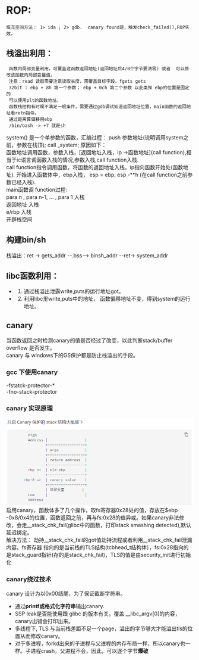 # ROP:  
	填充空间方法： 1> ida ; 2> gdb.  canary found是，触发check_failed(),ROP失效。  

## 栈溢出利用：  
     函数内局部变量利用，可覆盖这函数返回地址(返回地址后4/8个字节要清零) 或者  可以修改该函数内局部变量值。  
     注意：read 读取需要注意读取长度，需覆盖目标字段。fgets gets  
     32bit : ebp + 8h 第一个参数； ebp + 0ch 第二个参数 以此类推 ebp的位置是固定的  
     可以使用plt的函数地址。  
     函数栈结构有时候不满足一般条件，需要通过gdb调试知道返回地址位置，main函数的返回地址看retn指令。  
     通过距离算偏移用ebp  
     /bin/bash -> +7 就是sh  

system() 是一个单参数的函数，汇编过程： push 参数地址(说明调用system之前，参数在栈顶);    call _system;  原因如下：  
函数地址调用函数，参数入栈，[返回地址入栈，ip ->函数地址](call function),相当于ic语言调函数入栈的情况,参数入栈,call function入栈.   
call function指令调用函数，将函数的返回地址入栈，ip指向函数开始处(函数地址). 开始进入函数体中，ebp入栈， esp = ebp, esp -**h (在call function之前参数已经入栈).  
main函数调 function过程:  
     para n , para n-1, ... , para 1 入栈  
     返回地址 入栈  
     e/rbp 入栈  
     开辟栈空间  
## 构建bin/sh  
栈溢出：ret -> gets_addr --.bss--> binsh_addr --ret-> system_addr    


## libc函数利用：  
- 1. 通过栈溢出泄露write,puts的运行地址got。  
- 2. 利用libc里write,puts中的地址， 函数偏移地址不变，得到system的运行地址。  

## canary
当函数返回之时检测canary的值是否经过了改变，以此判断stack/buffer overflow 是否发生。  
canary 与 windows下的GS保护都是防止栈溢出的手段。  
### gcc 下使用canary
-fstatck-protector-*  
-fno-stack-protector  
### canary 实现原理
![](image/canary_struct.png 'canary struct')
启用canary，函数体多了几个操作，取fs寄存器0x28处的值，存放在$ebp -0x8/0x4的位置，函数返回之前，再与fs:0x28的值异或。如果canary非法修改，会走__stack_chk_fail(glibc中的函数，打印stack smashing detected),默认延迟绑定。  
解决方法： 劫持__stack_chk_fail的got值劫持流程或者利用__stack_chk_fail泄漏内容。fs寄存器 指向的是当前栈的TLS结构(tcbhead_t结构体），fs:0x28指向的是stack_guard指针(存的是stack_chk_fail)，TLS的值是由security_init进行初始化  
### canary绕过技术
canary 设计为以0x00结尾，为了保证截断字符串。  
- 通过**printf或格式化字符串**输出canary.  
- SSP leak是否能使用跟 glibc 的版本有关。覆盖 __libc_argv[0]的内容，canary出错会打印出来。  
- 多线程下, TLS 与当前栈差距不足一个page，溢出的字节够大才能溢出tls的位置从而修改canary。  
- 对于多进程，forkd出来的子进程与父进程的内存布局一样，所以canary也一样。子进程crash，父进程不会，因此，可以逐个字节**爆破**   

